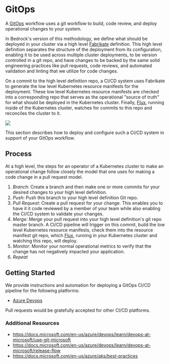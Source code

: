 # GitOps

A [GitOps](https://www.weave.works/blog/gitops-operations-by-pull-request) workflow uses a git workflow to build, code review, and deploy operational changes to your system.

In Bedrock's version of this methodology, we define what should be deployed in your cluster via a high level [Fabrikate](https://github.com/Microsoft/fabrikate) definition. This high level definition separates the structure of the deployment from its configuration, enabling it to be used across multiple cluster deployments, to be version controlled in a git repo, and have changes to be backed by the same solid engineering practices like pull requests, code reviews, and automated validation and linting that we utilize for code changes.

On a commit to the high level definition repo, a CI/CD system uses Fabrikate to generate the low level Kubernetes resource manifests for the deployment.  These low level Kubernetes resource manifests are checked into a corresponding repo that serves as the operational "source of truth" for what should be deployed in the Kubernetes cluster. Finally, [Flux](https://github.com/weaveworks/flux), running inside of the Kubernetes cluster, watches for commits to this repo and reconciles the cluster to it.

<img src="images/GitOpsFlow.png?sanitize=true">

This section describes how to deploy and configure such a CI/CD system in support of your GitOps workflow.

## Process

At a high level, the steps for an operator of a Kubernetes cluster to make an operational change follow closely the model that one uses for making a code change in a pull request model.

1. _Branch_: Create a branch and then make one or more commits for your desired changes to your high level definition.
2. _Push_: Push this branch to your high level definition Git repo.
3. _Pull Request_: Create a pull request for your change.  This enables you to have it it code reviewed by a member of your team while also enabling the CI/CD system to validate your changes.
4. _Merge_: Merge your pull request into your high level definition's git repo master branch.  A CI/CD pipeline will trigger on this commit, build the low level Kubernetes resource manifests, check them into the resource manifest git repo, which [Flux](https://github.com/weaveworks/flux), running in your Kubernetes cluster and watching this repo, will deploy.
5. _Monitor_: Monitor your normal operational metrics to verify that the change has not negatively impacted your application.
6. _Repeat_

## Getting Started

We provide instructions and automation for deploying a GitOps CI/CD pipeline for the following platforms:

* [Azure Devops](./azure-devops)

Pull requests would be gratefully accepted for other CI/CD platforms.

### Additional Resources
+ https://docs.microsoft.com/en-us/azure/devops/learn/devops-at-microsoft/use-git-microsoft
+ https://docs.microsoft.com/en-us/azure/devops/learn/devops-at-microsoft/release-flow
+ https://docs.microsoft.com/en-us/azure/aks/best-practices

